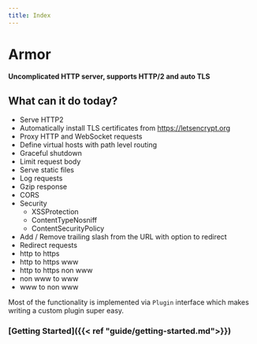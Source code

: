 ```yaml
---
title: Index
---
```


# Armor

**Uncomplicated HTTP server, supports HTTP/2 and auto TLS**

## What can it do today?

- Serve HTTP2
- Automatically install TLS certificates from https://letsencrypt.org
- Proxy HTTP and WebSocket requests
- Define virtual hosts with path level routing
- Graceful shutdown
- Limit request body
- Serve static files
- Log requests
- Gzip response
- CORS
- Security
  - XSSProtection
  - ContentTypeNosniff
  - ContentSecurityPolicy
- Add / Remove trailing slash from the URL with option to redirect
- Redirect requests
 - http to https
 - http to https www
 - http to https non www
 - non www to www
 - www to non www

Most of the functionality is implemented via `Plugin` interface which makes writing
a custom plugin super easy.

### [Getting Started]({{< ref "guide/getting-started.md">}})
